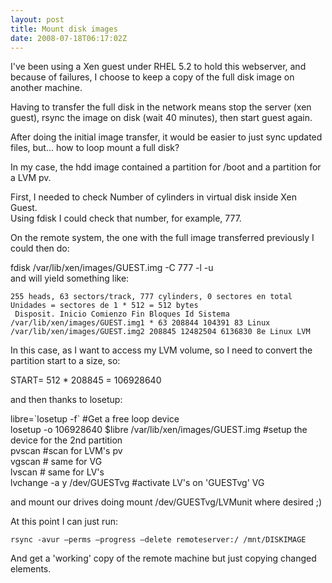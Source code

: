 ```yaml
---
layout: post
title: Mount disk images
date: 2008-07-18T06:17:02Z
---
```


I've been using a Xen guest under RHEL 5.2 to hold this webserver, and
because of failures, I choose to keep a copy of the full disk image on
another machine.

Having to transfer the full disk in the network means stop the server
(xen guest), rsync the image on disk (wait 40 minutes), then start guest
again.

After doing the initial image transfer, it would be easier to just sync
updated files, but... how to loop mount a full disk?

In my case, the hdd image contained a partition for /boot and a
partition for a LVM pv.

First, I needed to check Number of cylinders in virtual disk inside Xen
Guest.\
 Using fdisk I could check that number, for example, 777.

On the remote system, the one with the full image transferred previously
I could then do:

fdisk /var/lib/xen/images/GUEST.img -C 777 -l -u \
 and will yield something like:

    255 heads, 63 sectors/track, 777 cylinders, 0 sectores en total
    Unidades = sectores de 1 * 512 = 512 bytes
     Disposit. Inicio Comienzo Fin Bloques Id Sistema
    /var/lib/xen/images/GUEST.img1 * 63 208844 104391 83 Linux
    /var/lib/xen/images/GUEST.img2 208845 12482504 6136830 8e Linux LVM

In this case, as I want to access my LVM volume, so I need to convert
the partition start to a size, so:

START= 512 \* 208845 = 106928640

and then thanks to losetup:

libre=\`losetup -f\` \#Get a free loop device\
 losetup -o 106928640 \$libre /var/lib/xen/images/GUEST.img \#setup the
device for the 2nd partition\
 pvscan \#scan for LVM's pv\
 vgscan \# same for VG\
 lvscan \# same for LV's\
 lvchange -a y /dev/GUESTvg \#activate LV's on 'GUESTvg' VG

and mount our drives doing mount /dev/GUESTvg/LVMunit where desired ;)

At this point I can just run:

    rsync -avur —perms —progress —delete remoteserver:/ /mnt/DISKIMAGE

And get a 'working' copy of the remote machine but just copying changed
elements.
